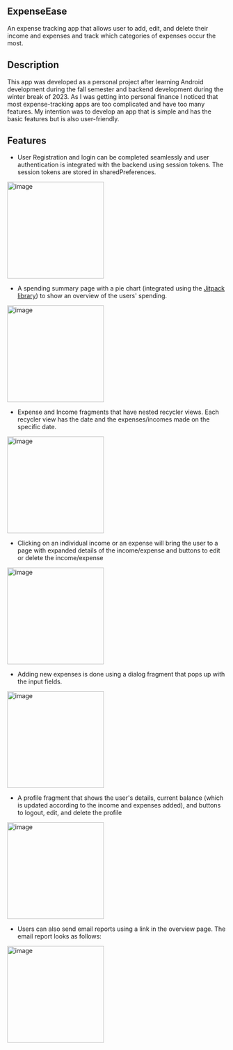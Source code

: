## ExpenseEase
An expense tracking app that allows user to add, edit, and delete their income and expenses and track which categories of expenses occur the most.

## Description
This app was developed as a personal project after learning Android development during the fall semester and backend development during the winter break of 2023. As I was getting into personal finance I noticed that most expense-tracking apps are too complicated and have too many features. My intention was to develop an app that is simple and has the basic features but is also user-friendly.    

## Features

- User Registration and login can be completed seamlessly and user authentication is integrated with the backend using session tokens. The session tokens are stored in sharedPreferences.

<img width="222" alt="image" src="https://github.com/Mihilih/ExpenseEaseFrontEnd/assets/72967681/33e7fa94-7179-46ad-a98d-2fee3ac15ae8"> 

- A spending summary page with a pie chart (integrated using the [Jitpack library](https://jitpack.io/)) to show an overview of the users' spending.
  
<img width="222" alt="image" src="https://github.com/Mihilih/ExpenseEaseFrontEnd/assets/72967681/52a0124f-0a94-4944-a292-7b311ff5f819">

- Expense and Income fragments that have nested recycler views. Each recycler view has the date and the expenses/incomes made on the specific date.

<img width="222" alt="image" src="https://github.com/Mihilih/ExpenseEaseFrontEnd/assets/72967681/c2ec4d2e-989e-44de-9f7e-530a64bb633a">

- Clicking on an individual income or an expense will bring the user to a page with expanded details of the income/expense and buttons to edit or delete the income/expense

<img width="222" alt="image" src="https://github.com/Mihilih/ExpenseEaseFrontEnd/assets/72967681/75f40d5b-940d-4194-a571-911a49ed62d6">

- Adding new expenses is done using a dialog fragment that pops up with the input fields.
  
<img width="222" alt="image" src="https://github.com/Mihilih/ExpenseEaseFrontEnd/assets/72967681/601d9506-93c7-4a43-b5a4-d6d876d4d314">

- A profile fragment that shows the user's details, current balance (which is updated according to the income and expenses added), and buttons to logout, edit, and delete the profile

<img width="222" alt="image" src="https://github.com/Mihilih/ExpenseEaseFrontEnd/assets/72967681/cc4257a6-ef9c-4dc6-a46a-54b42fac1d06">

- Users can also send email reports using a link in the overview page. The email report looks as follows:

<img width="222" alt="image" src="https://github.com/Mihilih/ExpenseEaseFrontEnd/assets/72967681/086f9250-7504-44a6-83ce-480b9738cc4b">

